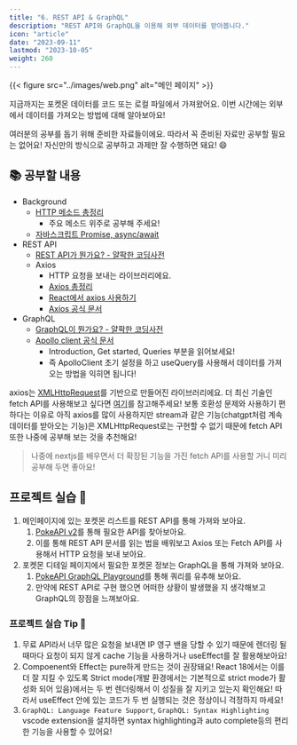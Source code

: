 ```yaml
---
title: "6. REST API & GraphQL"
description: "REST API와 GraphQL을 이용해 외부 데이터를 받아봅니다."
icon: "article"
date: "2023-09-11"
lastmod: "2023-10-05"
weight: 260
---
```


{{< figure src="../images/web.png" alt="메인 페이지" >}}

지금까지는 포켓몬 데이터를 코드 또는 로컬 파일에서 가져왔어요. 이번 시간에는 외부에서 데이터를 가져오는 방법에 대해 알아보아요!

여러분의 공부를 돕기 위해 준비한 자료들이에요. 따라서 꼭 준비된 자료만 공부할 필요는 없어요! 자신만의 방식으로 공부하고 과제만 잘 수행하면 돼요! 😄

## 📚 공부할 내용

- Background
  - [HTTP 메소드 총정리](https://inpa.tistory.com/entry/WEB-%F0%9F%8C%90-HTTP-%EB%A9%94%EC%84%9C%EB%93%9C-%EC%A2%85%EB%A5%98-%ED%86%B5%EC%8B%A0-%EA%B3%BC%EC%A0%95-%F0%9F%92%AF-%EC%B4%9D%EC%A0%95%EB%A6%AC)
    - 주요 메소드 위주로 공부해 주세요!
  - [자바스크립트 Promise, async/await](https://javascript.info/async)
- REST API
  - [REST API가 뭔가요? - 얄팍한 코딩사전](https://www.youtube.com/watch?v=iOueE9AXDQQ&ab_channel=%EC%96%84%ED%8C%8D%ED%95%9C%EC%BD%94%EB%94%A9%EC%82%AC%EC%A0%84)
  - Axios
    - HTTP 요청을 보내는 라이브러리에요.
    - [Axios 총정리](https://inpa.tistory.com/entry/AXIOS-%F0%9F%93%9A-%EC%84%A4%EC%B9%98-%EC%82%AC%EC%9A%A9)
    - [React에서 axios 사용하기](https://www.youtube.com/watch?v=9-OrcyggmKQ&ab_channel=%EC%BD%94%EC%A7%80%EC%BD%94%EB%8D%94KossieCoder)
    - [Axios 공식 문서](https://axios-http.com/kr/docs/intro)
- GraphQL
  - [GraphQL이 뭔가요? - 얄팍한 코딩사전](https://www.youtube.com/watch?v=EkWI6Ru8lFQ&ab_channel=%EC%96%84%ED%8C%8D%ED%95%9C%EC%BD%94%EB%94%A9%EC%82%AC%EC%A0%84)
  - [Apollo client 공식 문서](https://www.apollographql.com/docs/react/)
    - Introduction, Get started, Queries 부분을 읽어보세요!
    - 즉 ApolloClient 초기 설정을 하고 useQuery를 사용해서 데이터를 가져오는 방법을 익히면 됩니다!

axios는 [XMLHttpRequest](https://ko.javascript.info/xmlhttprequest)를 기반으로 만들어진 라이브러리에요. 더 최신 기술인 fetch API를 사용해보고 싶다면 [여기](https://ko.javascript.info/fetch)를 참고해주세요! 보통 호환성 문제와 사용하기 편하다는 이유로 아직 axios를 많이 사용하지만 stream과 같은 기능(chatgpt처럼 계속 데이터를 받아오는 기능)은 XMLHttpRequest로는 구현할 수 없기 때문에 fetch API 또한 나중에 공부해 보는 것을 추천해요!

> 나중에 nextjs를 배우면서 더 확장된 기능을 가진 fetch API를 사용할 거니 미리 공부해 두면 좋아요!

## 프로젝트 실습 🎈

1. 메인페이지에 있는 포켓몬 리스트를 REST API를 통해 가져와 보아요.
   1. [PokeAPI v2](https://pokeapi.co/docs/v2)를 통해 필요한 API를 찾아보아요.
   2. 이를 통해 REST API 문서를 읽는 법을 배워보고 Axios 또는 Fetch API를 사용해서 HTTP 요청을 보내 보아요.
2. 포켓몬 디테일 페이지에서 필요한 포켓몬 정보는 GraphQL을 통해 가져와 보아요.
   1. [PokeAPI GraphQL Playground](https://beta.pokeapi.co/graphql/console)를 통해 쿼리를 유추해 보아요.
   2. 만약에 REST API로 구현 했으면 어떠한 상황이 발생했을 지 생각해보고 GraphQL의 장점을 느껴보아요.

### 프로젝트 실습 Tip 📌

1. 무료 API라서 너무 많은 요청을 보내면 IP 영구 밴을 당할 수 있기 때문에 렌더링 될 때마다 요청이 되지 않게 cache 기능을 사용하거나 useEffect를 잘 활용해보아요!
2. Compoenent와 Effect는 pure하게 만드는 것이 권장돼요! React 18에서는 이를 더 잘 지킬 수 있도록 Strict mode(개발 환경에서는 기본적으로 strict mode가 활성화 되어 있음)에서는 두 번 렌더링해서 이 성질을 잘 지키고 있는지 확인해요! 따라서 useEffect 안에 있는 코드가 두 번 실행되는 것은 정상이니 걱정하지 마세요!
3. `GraphQL: Language Feature Support`, `GraphQL: Syntax Highlighting` vscode extension을 설치하면 syntax highlighting과 auto complete등의 편리한 기능을 사용할 수 있어요!
